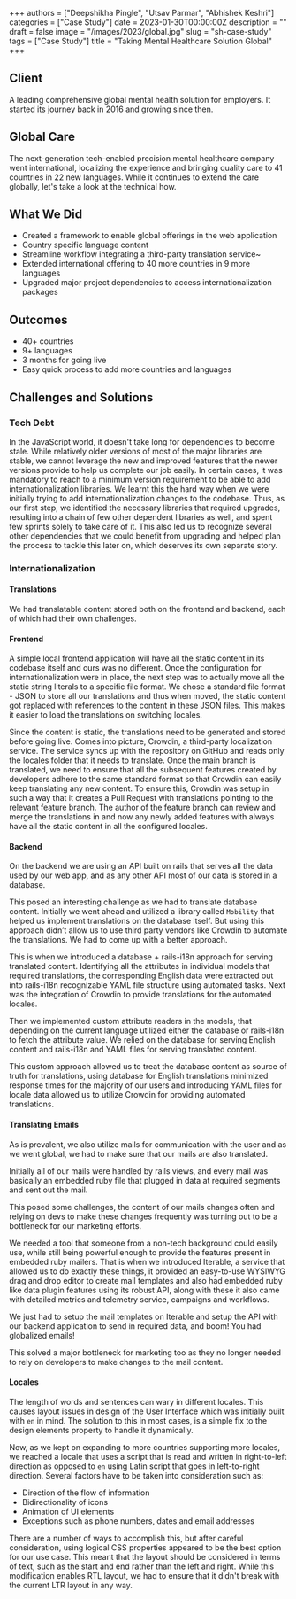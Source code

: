 +++
authors = ["Deepshikha Pingle", "Utsav Parmar", "Abhishek Keshri"]
categories = ["Case Study"]
date = 2023-01-30T00:00:00Z
description = ""
draft = false
image = "/images/2023/global.jpg"
slug = "sh-case-study"
tags = ["Case Study"]
title = "Taking Mental Healthcare Solution Global"
+++

## Client

A leading comprehensive global mental health solution for employers. It started its journey back in 2016 and growing since then.

## Global Care

The next-generation tech-enabled precision mental healthcare company went international, localizing the experience and bringing quality care to 41 countries in 22 new languages. While it continues to extend the care globally, let's take a look at the technical how.

## What We Did

- Created a framework to enable global offerings in the web application
- Country specific language content
- Streamline workflow integrating a third-party translation service~
- Extended international offering to 40 more countries in 9 more languages
- Upgraded major project dependencies to access internationalization packages

## Outcomes

- 40+ countries
- 9+ languages
- 3 months for going live
- Easy quick process to add more countries and languages

## Challenges and Solutions

### Tech Debt

In the JavaScript world, it doesn't take long for dependencies to become stale. While relatively older versions of most of the major libraries are stable, we cannot leverage the new and improved features that the newer versions provide to help us complete our job easily. In certain cases, it was mandatory to reach to a minimum version requirement to be able to add internationalization libraries.  We learnt this the hard way when we were initially trying to add internationalization changes to the codebase. Thus, as our first step, we identified the necessary libraries that required upgrades, resulting into a chain of few other dependent libraries as well, and spent few sprints solely to take care of it. This also led us to recognize several other dependencies that we could benefit from upgrading and helped plan the process to tackle this later on, which deserves its own separate story.

### Internationalization

#### Translations

We had translatable content stored both on the frontend and backend, each of which had their own challenges.

#### Frontend

A simple local frontend application will have all the static content in its codebase itself and ours was no different. Once the configuration for internationalization were in place, the next step was to actually move all the static string literals to a specific file format. We chose a standard file format - JSON to store all our translations and thus when moved, the static content got replaced with references to the content in these JSON files. This makes it easier to load the translations on switching locales.

Since the content is static, the translations need to be generated and stored before going live. Comes into picture, Crowdin, a third-party localization service. The service syncs up with the repository on GitHub and reads only the locales folder that it needs to translate. Once the main branch is translated, we need to ensure that all the subsequent features created by developers adhere to the same standard format so that Crowdin can easily keep translating any new content. To ensure this, Crowdin was setup in such a way that it creates a Pull Request with translations pointing to the relevant feature branch. The author of the feature branch can review and merge the translations in and now any newly added features with always have all the static content in all the configured locales.

#### Backend

On the backend we are using an API built on rails that serves all the data used by our web app, and as any other API most of our data is stored in a database.

This posed an interesting challenge as we had to translate database content. Initially we went ahead and utilized a library called `Mobility` that helped us implement translations on the database itself. But using this approach didn’t allow us to use third party vendors like Crowdin to automate the translations. We had to come up with a better approach.

This is when we introduced a database + rails-i18n approach for serving translated content. Identifying all the attributes in individual models that required translations, the corresponding English data were extracted out into rails-i18n recognizable YAML file structure using automated tasks. Next was the integration of Crowdin to provide translations for the automated locales.

Then we implemented custom attribute readers in the models, that depending on the current language utilized either the database or rails-i18n to fetch the attribute value. We relied on the database for serving English content and rails-i18n and YAML files for serving translated content.

This custom approach allowed us to treat the database content as source of truth for translations, using database for English translations minimized response times for the majority of our users and introducing YAML files for locale data allowed us to utilize Crowdin for providing automated translations.

#### Translating Emails

As is prevalent, we also utilize mails for communication with the user and as we went global, we had to make sure that our mails are also translated.

Initially all of our mails were handled by rails views, and every mail was basically an embedded ruby file that plugged in data at required segments and sent out the mail.

This posed some challenges, the content of our mails changes often and relying on devs to make these changes frequently was turning out to be a bottleneck for our marketing efforts.

We needed a tool that someone from a non-tech background could easily use, while still being powerful enough to provide the features present in embedded ruby mailers. That is when we introduced Iterable, a service that allowed us to do exactly these things, it provided an easy-to-use WYSIWYG drag and drop editor to create mail templates and also had embedded ruby like data plugin features using its robust API, along with these it also came with detailed metrics and telemetry service, campaigns and workflows.

We just had to setup the mail templates on Iterable and setup the API with our backend application to send in required data, and boom! You had globalized emails!

This solved a major bottleneck for marketing too as they no longer needed to rely on developers to make changes to the mail content.

#### Locales

The length of words and sentences can wary in different locales. This causes layout issues in design of the User Interface which was initially built with `en` in mind. The solution to this in most cases, is a simple fix to the design elements property to handle it dynamically.

Now, as we kept on expanding to more countries supporting more locales, we reached a locale that uses a script that is read and written in right-to-left direction as opposed to `en` using Latin script that goes in left-to-right direction. Several factors have to be taken into consideration such as:

- Direction of the flow of information
- Bidirectionality of icons
- Animation of UI elements
- Exceptions such as phone numbers, dates and email addresses

There are a number of ways to accomplish this, but after careful consideration, using logical CSS properties appeared to be the best option for our use case.  This meant that the layout should be considered in terms of text, such as the start and end rather than the left and right. While this modification enables RTL layout, we had to ensure that it didn't break with the current LTR layout in any way.
